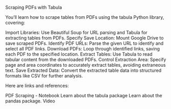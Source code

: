 Scraping PDFs with Tabula

You’ll learn how to scrape tables from PDFs using the tabula Python library, covering:

Import Libraries: Use Beautiful Soup for URL parsing and Tabula for extracting tables from PDFs.
Specify Save Location: Mount Google Drive to save scraped PDFs.
Identify PDF URLs: Parse the given URL to identify and select all PDF links.
Download PDFs: Loop through identified links, saving each PDF to the specified location.
Extract Tables: Use Tabula to read tabular content from the downloaded PDFs.
Control Extraction Area: Specify page and area coordinates to accurately extract tables, avoiding extraneous text.
Save Extracted Data: Convert the extracted table data into structured formats like CSV for further analysis.

Here are links and references:

PDF Scraping - Notebook
Learn about the tabula package
Learn about the pandas package. Video